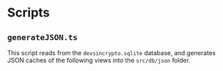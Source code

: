 # Scripts

## `generateJSON.ts`

This script reads from the `devsincrypto.sqlite` database, and generates JSON caches of the following views into the `src/db/json` folder.